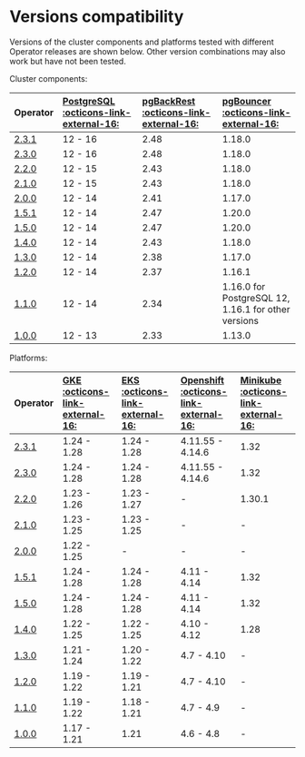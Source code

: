 # Versions compatibility

Versions of the cluster components and platforms tested with different Operator releases are shown below. Other version combinations may also work but have not been tested.

Cluster components:

| Operator | [PostgreSQL :octicons-link-external-16:](https://www.postgresql.org/) | [pgBackRest :octicons-link-external-16:](https://pgbackrest.org/) | [pgBouncer :octicons-link-external-16:](http://pgbouncer.github.io/) |
|:---------|:--------|:-----|:-------|
| [2.3.1](ReleaseNotes/Kubernetes-Operator-for-PostgreSQL-RN2.3.1.md) | 12 - 16 | 2.48 | 1.18.0 |
| [2.3.0](ReleaseNotes/Kubernetes-Operator-for-PostgreSQL-RN2.3.0.md) | 12 - 16 | 2.48 | 1.18.0 |
| [2.2.0](ReleaseNotes/Kubernetes-Operator-for-PostgreSQL-RN2.2.0.md) | 12 - 15 | 2.43 | 1.18.0 |
| [2.1.0](ReleaseNotes/Kubernetes-Operator-for-PostgreSQL-RN2.1.0.md) | 12 - 15 | 2.43 | 1.18.0 |
| [2.0.0](ReleaseNotes/Kubernetes-Operator-for-PostgreSQL-RN2.0.0.md) | 12 - 14 | 2.41 | 1.17.0 |
| [1.5.1](https://docs.percona.com/percona-operator-for-postgresql/1.0/ReleaseNotes/Kubernetes-Operator-for-PostgreSQL-RN1.5.1.html) | 12 - 14 | 2.47 | 1.20.0 |
| [1.5.0](https://docs.percona.com/percona-operator-for-postgresql/1.0/ReleaseNotes/Kubernetes-Operator-for-PostgreSQL-RN1.5.0.html) | 12 - 14 | 2.47 | 1.20.0 |
| [1.4.0](https://docs.percona.com/percona-operator-for-postgresql/1.0/ReleaseNotes/Kubernetes-Operator-for-PostgreSQL-RN1.4.0.html) | 12 - 14 | 2.43 | 1.18.0 |
| [1.3.0](https://docs.percona.com/percona-operator-for-postgresql/1.0/ReleaseNotes/Kubernetes-Operator-for-PostgreSQL-RN1.3.0.html) | 12 - 14 | 2.38 | 1.17.0 |
| [1.2.0](https://docs.percona.com/percona-operator-for-postgresql/1.0/ReleaseNotes/Kubernetes-Operator-for-PostgreSQL-RN1.2.0.html) | 12 - 14 | 2.37 | 1.16.1 |
| [1.1.0](https://docs.percona.com/percona-operator-for-postgresql/1.0/ReleaseNotes/Kubernetes-Operator-for-PostgreSQL-RN1.1.0.html) | 12 - 14 | 2.34 | 1.16.0 for PostgreSQL 12, <br> 1.16.1 for other versions |
| [1.0.0](https://docs.percona.com/percona-operator-for-postgresql/1.0/ReleaseNotes/Kubernetes-Operator-for-PostgreSQL-RN1.0.0.html) | 12 - 13 | 2.33 | 1.13.0 |

Platforms:

| Operator | [GKE :octicons-link-external-16:](https://cloud.google.com/kubernetes-engine)         | [EKS :octicons-link-external-16:](https://aws.amazon.com)         | [Openshift :octicons-link-external-16:](https://www.redhat.com/en/technologies/cloud-computing/openshift) | [Minikube :octicons-link-external-16:](https://github.com/kubernetes/minikube)                          |
|:--------|:------------|:------------|:------------|:----------------------------------|
| [2.3.1](ReleaseNotes/Kubernetes-Operator-for-PostgreSQL-RN2.3.1.md) | 1.24 - 1.28 | 1.24 - 1.28 | 4.11.55 - 4.14.6 | 1.32   |
| [2.3.0](ReleaseNotes/Kubernetes-Operator-for-PostgreSQL-RN2.3.0.md) | 1.24 - 1.28 | 1.24 - 1.28 | 4.11.55 - 4.14.6 | 1.32   |
| [2.2.0](ReleaseNotes/Kubernetes-Operator-for-PostgreSQL-RN2.2.0.md) | 1.23 - 1.26 | 1.23 - 1.27 | -                | 1.30.1 |
| [2.1.0](ReleaseNotes/Kubernetes-Operator-for-PostgreSQL-RN2.1.0.md) | 1.23 - 1.25 | 1.23 - 1.25 | -                | -      |
| [2.0.0](ReleaseNotes/Kubernetes-Operator-for-PostgreSQL-RN2.0.0.md) | 1.22 - 1.25 |      -      | -                | -      |
| [1.5.1](https://docs.percona.com/percona-operator-for-postgresql/1.0/ReleaseNotes/Kubernetes-Operator-for-PostgreSQL-RN1.5.1.html) | 1.24 - 1.28 | 1.24 - 1.28 | 4.11 - 4.14 | 1.32 |
| [1.5.0](https://docs.percona.com/percona-operator-for-postgresql/1.0/ReleaseNotes/Kubernetes-Operator-for-PostgreSQL-RN1.5.0.html) | 1.24 - 1.28 | 1.24 - 1.28 | 4.11 - 4.14 | 1.32 |
| [1.4.0](https://docs.percona.com/percona-operator-for-postgresql/1.0/ReleaseNotes/Kubernetes-Operator-for-PostgreSQL-RN1.4.0.html) | 1.22 - 1.25 | 1.22 - 1.25 | 4.10 - 4.12 | 1.28 |
| [1.3.0](https://docs.percona.com/percona-operator-for-postgresql/1.0/ReleaseNotes/Kubernetes-Operator-for-PostgreSQL-RN1.3.0.html) | 1.21 - 1.24 | 1.20 - 1.22 | 4.7 - 4.10  | -    |
| [1.2.0](https://docs.percona.com/percona-operator-for-postgresql/1.0/ReleaseNotes/Kubernetes-Operator-for-PostgreSQL-RN1.2.0.html) | 1.19 - 1.22 | 1.19 - 1.21 | 4.7 - 4.10  | -    |
| [1.1.0](https://docs.percona.com/percona-operator-for-postgresql/1.0/ReleaseNotes/Kubernetes-Operator-for-PostgreSQL-RN1.1.0.html) | 1.19 - 1.22 | 1.18 - 1.21 | 4.7 - 4.9   | -    |
| [1.0.0](https://docs.percona.com/percona-operator-for-postgresql/1.0/ReleaseNotes/Kubernetes-Operator-for-PostgreSQL-RN1.0.0.html) | 1.17 - 1.21 | 1.21        | 4.6 - 4.8   | -    |

